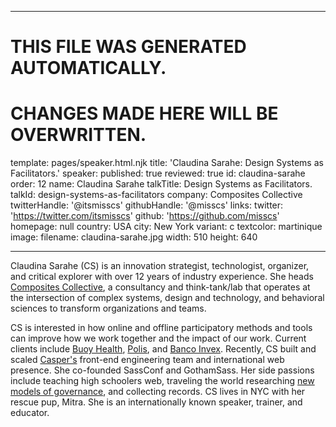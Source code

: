 ----

# THIS FILE WAS GENERATED AUTOMATICALLY.
# CHANGES MADE HERE WILL BE OVERWRITTEN.

template: pages/speaker.html.njk
title: 'Claudina Sarahe: Design Systems as Facilitators.'
speaker:
  published: true
  reviewed: true
  id: claudina-sarahe
  order: 12
  name: Claudina Sarahe
  talkTitle: Design Systems as Facilitators.
  talkId: design-systems-as-facilitators
  company: Composites Collective
  twitterHandle: '@itsmisscs'
  githubHandle: '@misscs'
  links:
    twitter: 'https://twitter.com/itsmisscs'
    github: 'https://github.com/misscs'
    homepage: null
  country: USA
  city: New York
  variant: c
  textcolor: martinique
  image:
    filename: claudina-sarahe.jpg
    width: 510
    height: 640

----

Claudina Sarahe (CS) is an innovation strategist, technologist, organizer, and
critical explorer with over 12 years of industry experience. She heads
[Composites Collective](http://compositescollective.com/), a consultancy and
think-tank/lab that operates at the intersection of complex systems, design and
technology, and behavioral sciences to transform organizations and teams. 

CS is interested in how online and offline participatory methods and tools can
improve how we work together and the impact of our work. Current clients
include [Buoy Health](buoyhealth.com), [Polis](https://pol.is/), and [Banco
Invex](https://invex.com/). Recently, CS built and scaled
[Casper's](https://casper.com) front-end engineering team and international web
presence. She co-founded SassConf and GothamSass. Her side passions include
teaching high schoolers web, traveling the world researching [new models of
governance](https://civichall.org/civicist/two-weeks-in-taipei/), and
collecting records. CS lives in NYC with her rescue pup, Mitra. She is an
internationally known speaker, trainer, and educator. 